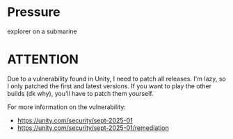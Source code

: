 # Pressure
 explorer on a submarine

# ATTENTION
 Due to a vulnerability found in Unity, I need to patch all releases.
 I'm lazy, so I only patched the first and latest versions.
 If you want to play the other builds (dk why), you'll have to patch them yourself.

For more information on the vulnerability:
 - https://unity.com/security/sept-2025-01
 - https://unity.com/security/sept-2025-01/remediation
